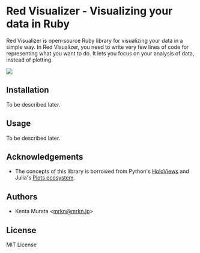 # Red Visualizer - Visualizing your data in Ruby

Red Visualizer is open-source Ruby library for visualizing your data in a simple way.
In Red Visualizer, you need to write very few lines of code for representing what you want to do.
It lets you focus on your analysis of data, instead of plotting.

![](https://github.com/red-data-tools/red-visualizer/raw/master/images/design_concept.png)

## Installation

To be described later.

## Usage

To be described later.

## Acknowledgements

- The concepts of this library is borrowed from Python's [HoloViews](http://holoviews.org/) and Julia's [Plots ecosystem](https://juliaplots.github.io/).

## Authors

- Kenta Murata \<mrkn@mrkn.jp\>

## License

MIT License
